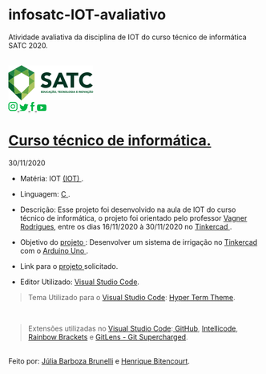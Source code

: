 # infosatc-IOT-avaliativo
Atividade avaliativa da disciplina de IOT do curso técnico de informática SATC 2020.

<br><a href="https://web.satc.edu.br/">
<img src="./public/images/logo.png">
<br>
<a href="https://www.instagram.com/satceducacao//">
<img src="./public/images/instagram.png">
</a>
<a href="https:https://twitter.com/satceducacao">
<img src="./public/images/twitter.png">
</a>
<a href="https://www.facebook.com/satceducacao">
<img src="./public/images/facebook.png">
</a>
<a href="https://www.youtube.com/user/satcweb">
<img src="./public/images/you.png">
</a>
# <a href="https://www.instagram.com/infosatc/"> Curso técnico de informática.</a>
 30/11/2020


 * Matéria: IOT  <a href="https://www.oracle.com/br/internet-of-things/"> 
 (IOT)
</a>.

* Linguagem: <a href="https://www.inf.pucrs.br/~pinho/LaproI/IntroC/IntroC.htm"> 
 C 
 </a>.

* Descrição: Esse projeto foi desenvolvido na aula de IOT do curso técnico de informática, o projeto foi orientado pelo professor <a href="https://www.instagram.com/professor.vagner/"> Vagner Rodrigues</a>, entre os dias 16/11/2020 à 30/11/2020 no <a href="https://www.tinkercad.com/"> Tinkercad </a>.

* Objetivo do <a href="https://github.com/Mikix30/infosatc-IOT-avaliativo"> projeto 
</a>: Desenvolver um sistema de irrigação no <a href="https://www.tinkercad.com/"> Tinkercad </a> com o <a href="https://www.arduino.cc/"> Arduino Uno </a>.

* Link para o <a href="https://github.com/Mikix30/infosatc-IOT-avaliativo"> projeto 
</a>solicitado.

* Editor Utilizado: <a href="https://code.visualstudio.com/"> Visual Studio Code</a>.
> Tema Utilizado para o <a href="https://code.visualstudio.com/"> Visual Studio Code</a>: <a href="https://marketplace.visualstudio.com/items?itemName=hsnazar.hyper-term-theme"> Hyper Term Theme</a>.

<br>

> Extensões utilizadas no <a href="https://code.visualstudio.com/"> Visual Studio Code</a>:<a href="https://marketplace.visualstudio.com/items?itemName=KnisterPeter.vscode-github1"> GitHub</a>, <a href="https://marketplace.visualstudio.com/items?itemName=VisualStudioExptTeam.vscodeintellicode"> Intellicode</a>, <a href="https://marketplace.visualstudio.com/items?itemName=2gua.rainbow-brackets"> Rainbow Brackets</a> e  <a href="https://marketplace.visualstudio.com/items?itemName=eamodio.gitlens"> GitLens - Git Supercharged</a>.
 

<br>
Feito por:  <a href="https://www.instagram.com/jurumeia_/"> Júlia Barboza Brunelli</a> e <a href="https://www.instagram.com/henriquebtencourt._/">  Henrique Bitencourt</a>.
